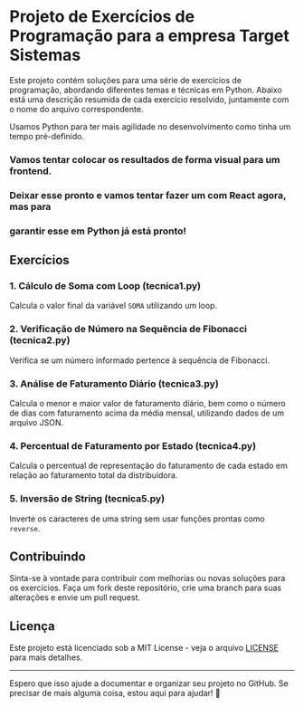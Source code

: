 # Projeto de Exercícios de Programação para a empresa Target Sistemas

Este projeto contém soluções para uma série de exercícios de programação, abordando diferentes temas e técnicas em Python. Abaixo está uma descrição resumida de cada exercício resolvido, juntamente com o nome do arquivo correspondente.

Usamos Python para ter mais agilidade no desenvolvimento como tinha um tempo pré-definido.

### Vamos tentar colocar os resultados de forma visual para um frontend.

### Deixar esse pronto e vamos tentar fazer um com React agora, mas para

### garantir esse em Python já está pronto!

## Exercícios

### 1. Cálculo de Soma com Loop (tecnica1.py)

Calcula o valor final da variável `SOMA` utilizando um loop.

### 2. Verificação de Número na Sequência de Fibonacci (tecnica2.py)

Verifica se um número informado pertence à sequência de Fibonacci.

### 3. Análise de Faturamento Diário (tecnica3.py)

Calcula o menor e maior valor de faturamento diário, bem como o número de dias com faturamento acima da média mensal, utilizando dados de um arquivo JSON.

### 4. Percentual de Faturamento por Estado (tecnica4.py)

Calcula o percentual de representação do faturamento de cada estado em relação ao faturamento total da distribuidora.

### 5. Inversão de String (tecnica5.py)

Inverte os caracteres de uma string sem usar funções prontas como `reverse`.

## Contribuindo

Sinta-se à vontade para contribuir com melhorias ou novas soluções para os exercícios. Faça um fork deste repositório, crie uma branch para suas alterações e envie um pull request.

## Licença

Este projeto está licenciado sob a MIT License - veja o arquivo [LICENSE](LICENSE) para mais detalhes.

---

Espero que isso ajude a documentar e organizar seu projeto no GitHub. Se precisar de mais alguma coisa, estou aqui para ajudar! 🚀
